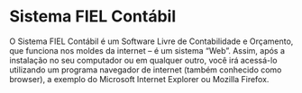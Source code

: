 # Sistema FIEL Contábil
O Sistema FIEL Contábil é um Software Livre de Contabilidade e Orçamento, que funciona nos
moldes da internet – é um sistema “Web”. Assim, após a instalação no seu computador ou em
qualquer outro, você irá acessá-lo utilizando um programa navegador de internet (também
conhecido como browser), a exemplo do Microsoft Internet Explorer ou Mozilla Firefox.
